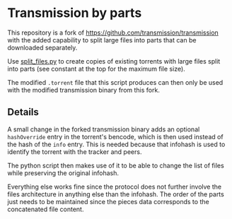 # Transmission by parts

This repository is a fork of https://github.com/transmission/transmission with
the added capability to split large files into parts that can be downloaded
separately.

Use
[split_files.py](https://github.com/baz1/transmission/blob/master/split_files.py)
to create copies of existing torrents with large files split into parts
(see constant at the top for the maximum file size).

The modified `.torrent` file that this script produces can then only be used
with the modified transmission binary from this fork.

## Details

A small change in the forked transmission binary adds an optional `hashOverride`
entry in the torrent's bencode, which is then used instead of the hash of the
`info` entry.
This is needed because that infohash is used to identify the torrent with the
tracker and peers.

The python script then makes use of it to be able to change the list of files
while preserving the original infohash.

Everything else works fine since the protocol does not further involve the files
architecture in anything else than the infohash. The order of the parts just
needs to be maintained since the pieces data corresponds to the concatenated
file content.

